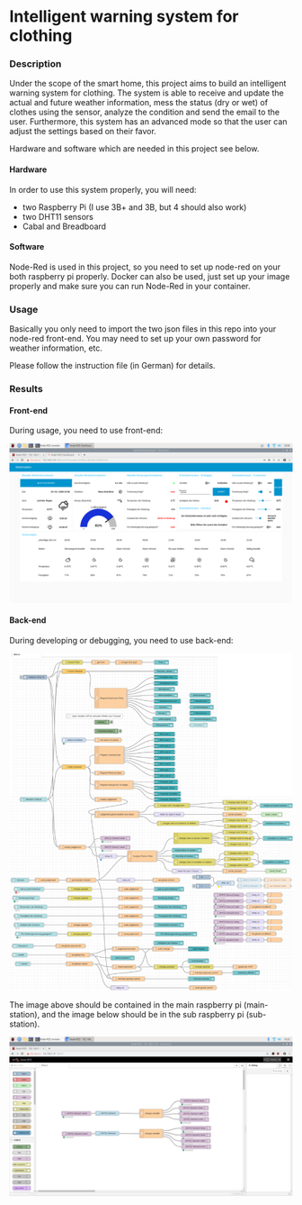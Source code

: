 # Intelligent warning system for clothing

### Description
Under the scope of the smart home, this project aims to build an intelligent warning system for clothing. The system is able to receive and update the actual and future weather information, mess the status (dry or wet) of clothes using the sensor, analyze the condition and send the email to the user. Furthermore, this system has an advanced mode so that the user can adjust the settings based on their favor.

Hardware and software which are needed in this project see below.  

#### Hardware

In order to use this system properly, you will need:
- two Raspberry Pi (I use 3B+ and 3B, but 4 should also work)
- two DHT11 sensors
- Cabal and Breadboard

#### Software

Node-Red is used in this project, so you need to set up node-red on your both raspberry pi properly. Docker can also be used, just set up your image properly and make sure you can run Node-Red in your container.

### Usage
Basically you only need to import the two json files in this repo into your node-red front-end. You may need to set up your own password for weather information, etc.

Please follow the instruction file (in German) for details.

### Results

#### Front-end

During usage, you need to use front-end:

![image](./img/front-end.png)

#### Back-end

During developing or debugging, you need to use back-end:

![image](./img/back-end_1.png)

The image above should be contained in the main raspberry pi (main-station), and the image below should be in the sub raspberry pi (sub-station).

![image](./img/back-end_2.png)
